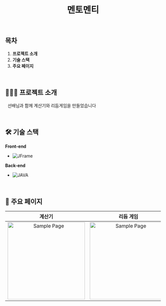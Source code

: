 <div align="center">
  <br />
  <h1>멘토멘티</h1>
  <br />
</div>

## 목차

1. **프로젝트 소개**
2. **기술 스택**
3. **주요 페이지**

<br />

## 💁🏻‍♂ 프로젝트 소개

&nbsp;&nbsp;선배님과 함께 계산기와 리듬게임을 만들었습니다

<br />

## 🛠 기술 스택

**Front-end**

- ![JFrame](https://img.shields.io/badge/-JFrame-E34F26?&logo=JFrame&logoColor=white)

**Back-end**

- ![JAVA](https://img.shields.io/badge/-JAVA-3776AB?&logo=JAVA&logoColor=white)
<br />

## 📄 주요 페이지

|                               계산기                                    |                               리듬 게임                                 | 
| :---------------------------------------------------------------------: | :---------------------------------------------------------------------: |
| <img src="./images/bb.png" alt="Sample Page" height="250px" /> | <img src="./images/bbb.png" alt="Sample Page" height="250px" /> |

<br />
